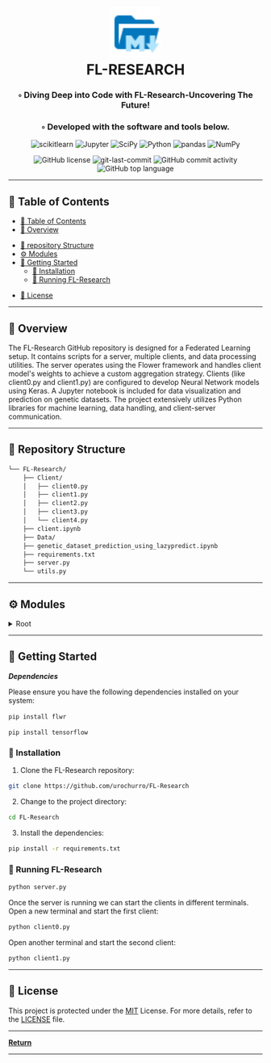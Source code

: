 <div align="center">
<h1 align="center">
<img src="https://raw.githubusercontent.com/PKief/vscode-material-icon-theme/ec559a9f6bfd399b82bb44393651661b08aaf7ba/icons/folder-markdown-open.svg" width="100" />
<br>FL-RESEARCH</h1>
<h3>◦ Diving Deep into Code with FL-Research-Uncovering The Future!</h3>
<h3>◦ Developed with the software and tools below.</h3>

<p align="center">
<img src="https://img.shields.io/badge/scikitlearn-F7931E.svg?style=flat-square&logo=scikit-learn&logoColor=white" alt="scikitlearn" />
<img src="https://img.shields.io/badge/Jupyter-F37626.svg?style=flat-square&logo=Jupyter&logoColor=white" alt="Jupyter" />
<img src="https://img.shields.io/badge/SciPy-8CAAE6.svg?style=flat-square&logo=SciPy&logoColor=white" alt="SciPy" />
<img src="https://img.shields.io/badge/Python-3776AB.svg?style=flat-square&logo=Python&logoColor=white" alt="Python" />
<img src="https://img.shields.io/badge/pandas-150458.svg?style=flat-square&logo=pandas&logoColor=white" alt="pandas" />
<img src="https://img.shields.io/badge/NumPy-013243.svg?style=flat-square&logo=NumPy&logoColor=white" alt="NumPy" />
</p>
<img src="https://img.shields.io/github/license/urochurro/FL-Research?style=flat-square&color=5D6D7E" alt="GitHub license" />
<img src="https://img.shields.io/github/last-commit/urochurro/FL-Research?style=flat-square&color=5D6D7E" alt="git-last-commit" />
<img src="https://img.shields.io/github/commit-activity/m/urochurro/FL-Research?style=flat-square&color=5D6D7E" alt="GitHub commit activity" />
<img src="https://img.shields.io/github/languages/top/urochurro/FL-Research?style=flat-square&color=5D6D7E" alt="GitHub top language" />
</div>

---

## 📖 Table of Contents
- [📖 Table of Contents](#-table-of-contents)
- [📍 Overview](#-overview)
<!-- - [📦 Features](#-features) -->
- [📂 repository Structure](#-repository-structure)
- [⚙️ Modules](#modules)
- [🚀 Getting Started](#-getting-started)
    - [🔧 Installation](#-installation)
    - [🤖 Running FL-Research](#-running-FL-Research)
<!-- - [🛣 Roadmap](#-roadmap) -->
<!-- - [🤝 Contributing](#-contributing) -->
- [📄 License](#-license)
<!-- - [👏 Acknowledgments](#-acknowledgments) -->

---


## 📍 Overview

The FL-Research GitHub repository is designed for a Federated Learning setup. It contains scripts for a server, multiple clients, and data processing utilities. The server operates using the Flower framework and handles client model's weights to achieve a custom aggregation strategy. Clients (like client0.py and client1.py) are configured to develop Neural Network models using Keras. A Jupyter notebook is included for data visualization and prediction on genetic datasets. The project extensively utilizes Python libraries for machine learning, data handling, and client-server communication.

---

<!-- ## 📦 Features

HTTPStatus Exception: 429

--- -->


## 📂 Repository Structure

```sh
└── FL-Research/
    ├── Client/
    │   ├── client0.py
    │   ├── client1.py
    │   ├── client2.py
    │   ├── client3.py
    │   └── client4.py
    ├── client.ipynb
    ├── Data/
    ├── genetic_dataset_prediction_using_lazypredict.ipynb
    ├── requirements.txt
    ├── server.py
    └── utils.py

```

---


## ⚙️ Modules

<details closed><summary>Root</summary>

| File                                                                                                                                                        | Summary                                                                                                                                                                                                                                                                                                                                                                                                                                                                                                                                                                         |
| ---                                                                                                                                                         | ---                                                                                                                                                                                                                                                                                                                                                                                                                                                                                                                                                                             |
| [client.ipynb](https://github.com/urochurro/FL-Research/blob/main/client.ipynb)                                                                             | The code in client.ipynb loads a CSV dataset into a pandas DataFrame and splits it into 3 random parts using scikit-learn's train_test_split function. It then saves each split's training set as a separate CSV file for later use. This is important for machine learning processes where distinct subsets of data are required for training and validation purposes.                                                                                                                                                                                                         |
| [genetic_dataset_prediction_using_lazypredict.ipynb](https://github.com/urochurro/FL-Research/blob/main/genetic_dataset_prediction_using_lazypredict.ipynb) | The code snippet is from a Jupyter notebook used for data processing and visualization in a genetic dataset prediction task. Specifically, it imports necessary libraries such as numpy, pandas, seaborn, matplotlib, and disables warning messages. The overall directory structure suggests an application setup for client-server communication, a server module, client modules, and a notebook for genetic dataset prediction, indicating a machine learning project.                                                                                                      |
| [requirements.txt](https://github.com/urochurro/FL-Research/blob/main/requirements.txt)                                                                     | The presented software project structure contains multiple Python scripts for client-server communication, data analysis notebooks, and utility functions. The dependency list in "requirements.txt" indicates the use of libraries for data handling (pandas, numpy), machine learning (scikit-learn), server communication (flwr, grpcio), kernel and notebook support (jupyter_client, ipykernel) and various utilities (psutil, cryptography, joblib).                                                                                                                      |
| [server.py](https://github.com/urochurro/FL-Research/blob/main/server.py)                                                                                   | The code implements a Federated Learning server using the Flower framework. It loads weights from a pre-trained model and uses them as initial parameters for client models. A custom aggregation strategy is defined that averages client's model accuracies, weighted by the number of samples each client used. The server is started on localhost and runs for five rounds of learning, requiring a minimum of two clients for each round.                                                                                                                                  |
| [utils.py](https://github.com/urochurro/FL-Research/blob/main/utils.py)                                                                                     | The `utils.py` script contains a data preprocessing function for a medical dataset. This process involves label encoding categorical data, normalizing numerical data, and dealing with class imbalance using the SMOTE method. It splits the dataset into features and target, oversamples it using SMOTE, encodes the target, and converts it into a binary matrix. The function returns the processed features and target ready for model training and testing.                                                                                                              |
| [client0.py](https://github.com/urochurro/FL-Research/blob/main/Client\client0.py)                                                                          | The code presents a client in a federated learning setup that runs a multi-layer perceptron (MLP) neural network for a prediction task on a dataset preprocessed via a utility method. It adjusts MLP weights using training data, and assesses accuracy on test data. The federated learning setup uses the Flower library to manage distribution of model parameters across clients. The client evaluates its local model, sends updated weights to a central server, and integrates updates it receives from the server.                                                     |
| [client1.py](https://github.com/urochurro/FL-Research/blob/main/Client\client1.py)                                                                          | The code represents a client in a federated learning network configured using the Flower library. It prepares a dataset, splits it for training/testing, and develops a Neural Network model using Keras. It defines a custom client class with specific fit, evaluate, and get_parameters methods for federated learning. The model is trained, tested, and evaluated on accuracy, returning weights to the server. It runs the federated learning client, connecting to a local server.                                                                                       |
| [client2.py](https://github.com/urochurro/FL-Research/blob/main/Client\client2.py)                                                                          | This code is part of a distributed machine learning system and represents a Flower client using Keras and TensorFlow libraries. It reads data from a CSV file and preprocesses it, splits it into training and test sets, then trains a deep learning model over 100 epochs. The client uses a sequential model with multiple dense layers and trains with the'categorical_crossentropy' loss function. The'HospitalClient' class enables this client to interface with the Flower server by setting/getting model weights, training the model, and evaluating its performance. |
| [client3.py](https://github.com/urochurro/FL-Research/blob/main/Client\client3.py)                                                                          | This code imports various Python packages and a utility function, reads data from a CSV file, then splits this data into training and testing subsets. It creates a multi-layered neural network model using Keras, compiled with attributes for loss, optimizer and metrics. The model is then integrated within a Flower client, which is used for federated learning. This client provides methods for: getting and setting model parameters, training the model and evaluating performance. The client then connects to a Server specified at a localhost IP address.       |

</details>

---

## 🚀 Getting Started

***Dependencies***

Please ensure you have the following dependencies installed on your system:

`pip install flwr`

`pip install tensorflow`

### 🔧 Installation

1. Clone the FL-Research repository:
```sh
git clone https://github.com/urochurro/FL-Research
```

2. Change to the project directory:
```sh
cd FL-Research
```

3. Install the dependencies:
```sh
pip install -r requirements.txt
```

### 🤖 Running FL-Research

```sh
python server.py
```

Once the server is running we can start the clients in different terminals. Open a new terminal and start the first client:
```sh
python client0.py
```

Open another terminal and start the second client:
```sh
python client1.py
```

---

## 📄 License


This project is protected under the [MIT](https://choosealicense.com/licenses/mit) License. For more details, refer to the [LICENSE](LICENSE) file.

---

<!-- ## 👏 Acknowledgments

- List any resources, contributors, inspiration, etc. here. -->

[**Return**](#Top)

---

